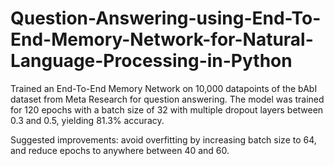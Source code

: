 # Question-Answering-using-End-To-End-Memory-Network-for-Natural-Language-Processing-in-Python

Trained an End-To-End Memory Network on 10,000 datapoints of the bAbI dataset from Meta Research for question answering.
The model was trained for 120 epochs with a batch size of 32 with multiple dropout layers between 0.3 and 0.5, yielding 81.3% accuracy.

Suggested improvements: avoid overfitting by increasing batch size to 64, and reduce epochs to anywhere between 40 and 60.
